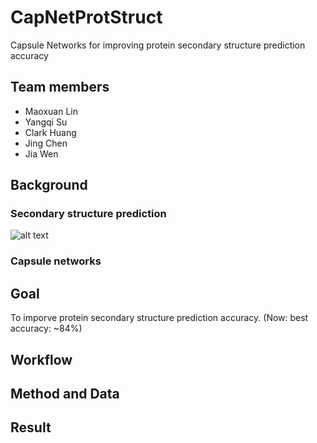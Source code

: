 # CapNetProtStruct
Capsule Networks for improving protein secondary structure prediction accuracy

## Team members

- Maoxuan Lin
- Yangqi Su
- Clark Huang
- Jing Chen
- Jia Wen


## Background

### Secondary structure prediction
![alt text](https://github.com/NCBI-Hackathons/CapNetProtStruct/blob/master/pymol.png)

### Capsule networks

## Goal

To imporve protein secondary structure prediction accuracy. (Now: best accuracy: ~84%)

## Workflow

## Method and Data

## Result


